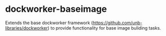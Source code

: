# dockworker-baseimage
Extends the base dockworker framework (https://github.com/unb-libraries/dockworker) to provide functionality for base image buliding tasks.
